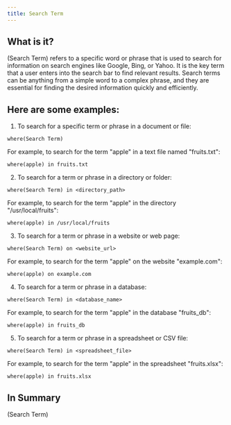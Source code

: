 ```yaml
---
title: Search Term
---
```




## What is it?

(Search Term) refers to a specific word or phrase that is used to search for information on search engines like Google, Bing, or Yahoo. It is the key term that a user enters into the search bar to find relevant results. Search terms can be anything from a simple word to a complex phrase, and they are essential for finding the desired information quickly and efficiently.

## Here are some examples:

1. To search for a specific term or phrase in a document or file:

```
where(Search Term)
```

For example, to search for the term "apple" in a text file named "fruits.txt":

```
where(apple) in fruits.txt
```

2. To search for a term or phrase in a directory or folder:

```
where(Search Term) in <directory_path>
```

For example, to search for the term "apple" in the directory "/usr/local/fruits":

```
where(apple) in /usr/local/fruits
```

3. To search for a term or phrase in a website or web page:

```
where(Search Term) on <website_url>
```

For example, to search for the term "apple" on the website "example.com":

```
where(apple) on example.com
```

4. To search for a term or phrase in a database:

```
where(Search Term) in <database_name>
```

For example, to search for the term "apple" in the database "fruits_db":

```
where(apple) in fruits_db
```

5. To search for a term or phrase in a spreadsheet or CSV file:

```
where(Search Term) in <spreadsheet_file>
```

For example, to search for the term "apple" in the spreadsheet "fruits.xlsx":

```
where(apple) in fruits.xlsx
```

## In Summary

(Search Term)